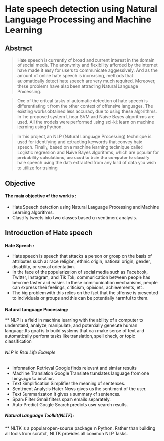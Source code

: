 # Hate speech detection using Natural Language Processing and Machine Learning 
## Abstract
> Hate speech is currently of broad and current interest in the domain of social media.
The anonymity and flexibility afforded by the Internet have made it easy for users to
communicate aggressively. And as the amount of online hate speech is increasing, methods
that automatically detect hate speech are very much required. Moreover, these problems have
also been attracting Natural Language Processing.

> One of the critical tasks of automatic detection of hate speech is differentiating it from
the other context of offensive languages. The existing works obtained less accuracy due to
using these algorithms. In the proposed system Linear SVM and Naive Bayes algorithms are
used. All the models were performed using sci-kit learn on machine learning using Python.

> In this project, an NLP (Natural Language Processing) technique is used for identifying
and extracting keywords that convey hate speech. Finally, based on a machine learning
technique called Logistic regression and Naïve Bayes algorithms, which are popular for
probability calculations, are used to train the computer to classify hate speech using the data
extracted from any kind of data you wish to utilize for training

## Objective
#### The main objective of the work is :
* Hate Speech detection using Natural Language Processing and Machine Learning algorithms.
* Classify tweets into two classes based on sentiment analysis.

## Introduction of Hate speech
#### Hate Speech :
* Hate speech is speech that attacks a person or group on the basis of attributes such as race religion, ethnic origin, national origin, gender, disability, or sexual orientation.
* In the face of the popularization of social media such as Facebook, Twitter, Instagram, and Tik Tok, communication between people has become faster and easier. In these communication mechanisms, people can express their feelings, criticism, opinions, achievements, etc.
* The big problem with this relies on the fact that the offense is presented to individuals or groups and this can be potentially harmful to them.
#### Natural Language Processing:
** NLP is a field in machine learning with the ability of a computer to understand, analyze, manipulate, and potentially generate human language.Its goal is to build systems that can make sense of text and automatically perform tasks like translation, spell check, or topic classification
###### NLP in Real Life		Example
* Information Retrieval   	Google finds relevant and similar results
* Machine Translation   	Google Translate translates language from one language to another.
* Text Simplification   	Simplifies the meaning of sentences. 
* Sentiment Analysis    	Hater News gives us the sentiment of the user.
* Text Summarization	    It gives a summary of sentences.
* Spam Filter	    	Gmail filters spam emails separately.
* Auto-Predict	  	Google Search predicts user search results.
##### Natural Language Toolkit(NLTK): 
** NLTK is a popular open-source package in Python. Rather than building all tools from scratch, NLTK provides all common NLP Tasks.



